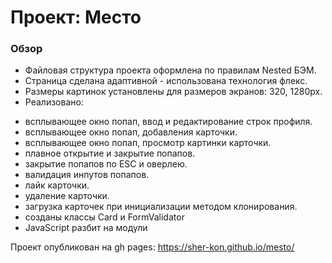 # Проект: Место

### Обзор
* Файловая структура проекта оформлена по правилам Nested БЭМ.
* Страница сделана адаптивной - использована технология флекс.
* Pазмеры картинок установлены для размеров экранов: 320, 1280px.
* Реализовано:
- всплывающее окно попап, ввод и редактирование строк профиля.
- всплывающее окно попап, добавления карточки.
- всплывающее окно попап, просмотр картинки карточки.
- плавное открытие и закрытие попапов.
- закрытие попапов по ESC и оверлею.
- валидация инпутов попапов.
- лайк карточки.
- удаление карточки.
- загрузка карточек при инициализации методом клонирования.
- созданы классы Card и FormValidator
- JavaScript разбит на модули

Проект опубликован на gh pages: https://sher-kon.github.io/mesto/
